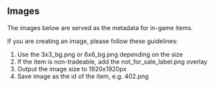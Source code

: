 ## Images

The images below are served as the metadata for in-game items.

If you are creating an image, please follow these guidelines:

1. Use the 3x3_bg.png or 6x6_bg.png depending on the size
2. If the item is non-tradeable, add the not_for_sale_label.png overlay
3. Output the image size to 1920x1920px
4. Save image as the id of the item, e.g. 402.png
